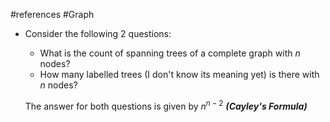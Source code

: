 #references #Graph
- Consider the following 2 questions:  
	- What is the count of spanning trees of a complete graph with $n$ nodes?
	- How many labelled trees (I don't know its meaning yet) is there with $n$ nodes?  
  
	The answer for both questions is given by $n^{n - 2}$ ***(Cayley's Formula)***

